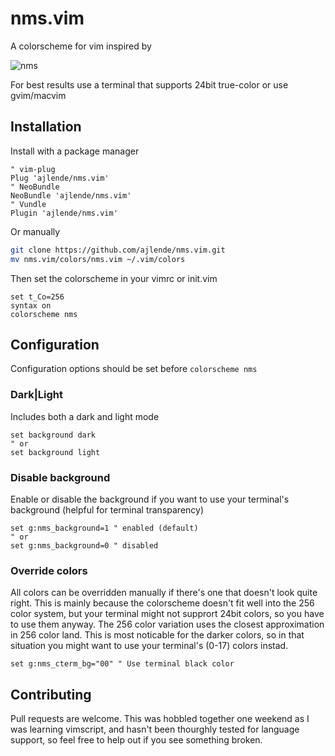 # nms.vim

A colorscheme for vim inspired by

![nms](http://i.imgur.com/Q4KPsHe.jpg)

For best results use a terminal that supports 24bit true-color or use gvim/macvim

## Installation

Install with a package manager

```vim
" vim-plug
Plug 'ajlende/nms.vim'
" NeoBundle
NeoBundle 'ajlende/nms.vim'
" Vundle
Plugin 'ajlende/nms.vim'
```

Or manually

```bash
git clone https://github.com/ajlende/nms.vim.git
mv nms.vim/colors/nms.vim ~/.vim/colors
```

Then set the colorscheme in your vimrc or init.vim

```vim
set t_Co=256
syntax on
colorscheme nms
```

## Configuration

Configuration options should be set before `colorscheme nms`

### Dark|Light

Includes both a dark and light mode

```vim
set background dark
" or
set background light
```

### Disable background

Enable or disable the background if you want to use your terminal's background (helpful for terminal transparency)

```vim
set g:nms_background=1 " enabled (default)
" or
set g:nms_background=0 " disabled
```

### Override colors

All colors can be overridden manually if there's one that doesn't look quite right. This is mainly because the colorscheme doesn't fit well into the 256 color system, but your terminal might not supprort 24bit colors, so you have to use them anyway. The 256 color variation uses the closest approximation in 256 color land. This is most noticable for the darker colors, so in that situation you might want to use your terminal's (0-17) colors instad.

```vim
set g:nms_cterm_bg="00" " Use terminal black color
```

## Contributing

Pull requests are welcome. This was hobbled together one weekend as I was learning vimscript, and hasn't been thourghly tested for language support, so feel free to help out if you see something broken.

